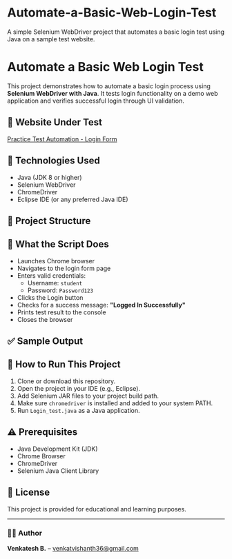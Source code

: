 # Automate-a-Basic-Web-Login-Test
A simple Selenium WebDriver project that automates a basic login test using Java on a sample test website.

# Automate a Basic Web Login Test

This project demonstrates how to automate a basic login process using **Selenium WebDriver with Java**. It tests login functionality on a demo web application and verifies successful login through UI validation.

## 🔗 Website Under Test
[Practice Test Automation - Login Form](https://practicetestautomation.com/practice-test-login/)

## 📌 Technologies Used
- Java (JDK 8 or higher)
- Selenium WebDriver
- ChromeDriver
- Eclipse IDE (or any preferred Java IDE)

## 📁 Project Structure


## 🧪 What the Script Does
- Launches Chrome browser
- Navigates to the login form page
- Enters valid credentials:
  - Username: `student`
  - Password: `Password123`
- Clicks the Login button
- Checks for a success message: **"Logged In Successfully"**
- Prints test result to the console
- Closes the browser

## ✅ Sample Output


## 🚀 How to Run This Project

1. Clone or download this repository.
2. Open the project in your IDE (e.g., Eclipse).
3. Add Selenium JAR files to your project build path.
4. Make sure `chromedriver` is installed and added to your system PATH.
5. Run `Login_test.java` as a Java application.

## ⚠️ Prerequisites

- Java Development Kit (JDK)
- Chrome Browser
- ChromeDriver
- Selenium Java Client Library

## 📄 License

This project is provided for educational and learning purposes.

---

### 👨‍💻 Author
**Venkatesh B.** – venkatvishanth36@gmail.com

